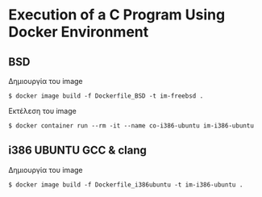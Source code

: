 # Execution of a C Program Using Docker Environment

## BSD

Δημιουργία του image
```
$ docker image build -f Dockerfile_BSD -t im-freebsd . 
```

Εκτέλεση του image
```
$ docker container run --rm -it --name co-i386-ubuntu im-i386-ubuntu
```

##  i386 UBUNTU GCC & clang

Δημιουργία του image
```
$ docker image build -f Dockerfile_i386ubuntu -t im-i386-ubuntu . 
```